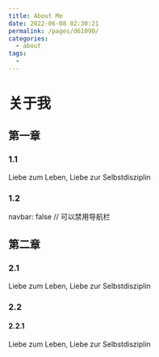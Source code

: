 ```yaml
---
title: About Me
date: 2022-06-08 02:30:21
permalink: /pages/d61090/
categories: 
  - about
tags: 
  - 
---
```


# 关于我

## 第一章
### 1.1 
Liebe zum Leben, Liebe zur Selbstdisziplin

### 1.2
navbar: false // 可以禁用导航栏

## 第二章
### 2.1
Liebe zum Leben, Liebe zur Selbstdisziplin

### 2.2
#### 2.2.1
Liebe zum Leben, Liebe zur Selbstdisziplin


